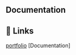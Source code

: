 ## Documentation
## 🔗 Links
[portfolio](https://drive.google.com/file/d/1naxIzFzZNA8BG9lhCfVBs9GC22lucdnG/view)
[Documentation]
